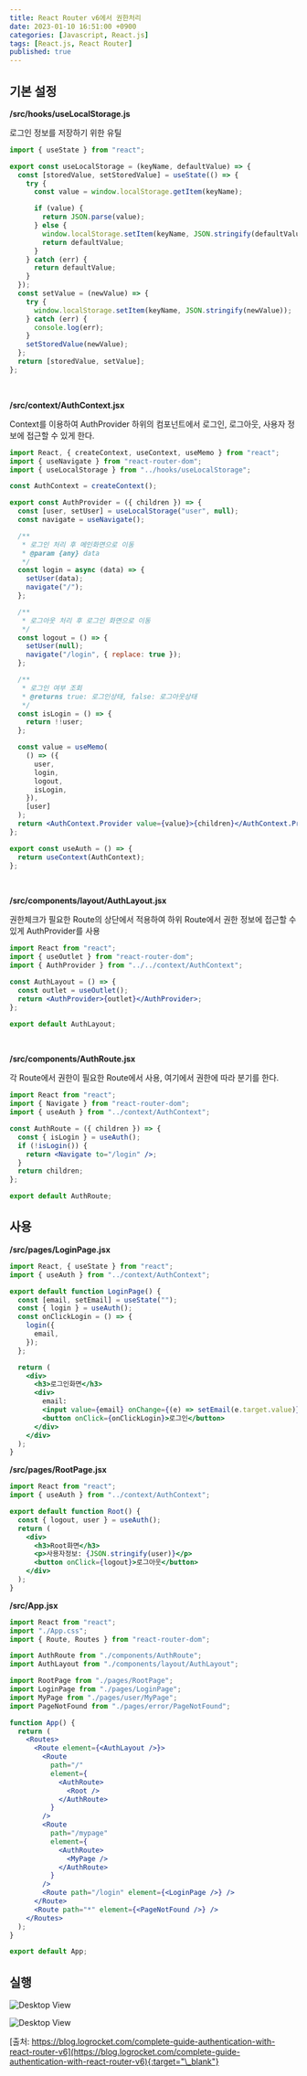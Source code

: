 ```yaml
---
title: React Router v6에서 권한처리
date: 2023-01-10 16:51:00 +0900
categories: [Javascript, React.js]
tags: [React.js, React Router]
published: true
---
```


## 기본 설정

**/src/hooks/useLocalStorage.js**

로그인 정보를 저장하기 위한 유틸

```javascript
import { useState } from "react";

export const useLocalStorage = (keyName, defaultValue) => {
  const [storedValue, setStoredValue] = useState(() => {
    try {
      const value = window.localStorage.getItem(keyName);

      if (value) {
        return JSON.parse(value);
      } else {
        window.localStorage.setItem(keyName, JSON.stringify(defaultValue));
        return defaultValue;
      }
    } catch (err) {
      return defaultValue;
    }
  });
  const setValue = (newValue) => {
    try {
      window.localStorage.setItem(keyName, JSON.stringify(newValue));
    } catch (err) {
      console.log(err);
    }
    setStoredValue(newValue);
  };
  return [storedValue, setValue];
};
```

<br />

**/src/context/AuthContext.jsx**

Context를 이용하여 AuthProvider 하위의 컴포넌트에서 로그인, 로그아웃, 사용자 정보에 접근할 수 있게 한다.

```jsx
import React, { createContext, useContext, useMemo } from "react";
import { useNavigate } from "react-router-dom";
import { useLocalStorage } from "../hooks/useLocalStorage";

const AuthContext = createContext();

export const AuthProvider = ({ children }) => {
  const [user, setUser] = useLocalStorage("user", null);
  const navigate = useNavigate();

  /**
   * 로그인 처리 후 메인화면으로 이동
   * @param {any} data
   */
  const login = async (data) => {
    setUser(data);
    navigate("/");
  };

  /**
   * 로그아웃 처리 후 로그인 화면으로 이동
   */
  const logout = () => {
    setUser(null);
    navigate("/login", { replace: true });
  };

  /**
   * 로그인 여부 조회
   * @returns true: 로그인상태, false: 로그아웃상태
   */
  const isLogin = () => {
    return !!user;
  };

  const value = useMemo(
    () => ({
      user,
      login,
      logout,
      isLogin,
    }),
    [user]
  );
  return <AuthContext.Provider value={value}>{children}</AuthContext.Provider>;
};

export const useAuth = () => {
  return useContext(AuthContext);
};
```

<br />

**/src/components/layout/AuthLayout.jsx**

권한체크가 필요한 Route의 상단에서 적용하여 하위 Route에서 권한 정보에 접근할 수 있게 AuthProvider를 사용

```jsx
import React from "react";
import { useOutlet } from "react-router-dom";
import { AuthProvider } from "../../context/AuthContext";

const AuthLayout = () => {
  const outlet = useOutlet();
  return <AuthProvider>{outlet}</AuthProvider>;
};

export default AuthLayout;
```

<br/>

**/src/components/AuthRoute.jsx**

각 Route에서 권한이 필요한 Route에서 사용, 여기에서 권한에 따라 분기를 한다.

```jsx
import React from "react";
import { Navigate } from "react-router-dom";
import { useAuth } from "../context/AuthContext";

const AuthRoute = ({ children }) => {
  const { isLogin } = useAuth();
  if (!isLogin()) {
    return <Navigate to="/login" />;
  }
  return children;
};

export default AuthRoute;
```

## 사용

**/src/pages/LoginPage.jsx**

```jsx
import React, { useState } from "react";
import { useAuth } from "../context/AuthContext";

export default function LoginPage() {
  const [email, setEmail] = useState("");
  const { login } = useAuth();
  const onClickLogin = () => {
    login({
      email,
    });
  };

  return (
    <div>
      <h3>로그인화면</h3>
      <div>
        email:
        <input value={email} onChange={(e) => setEmail(e.target.value)} />
        <button onClick={onClickLogin}>로그인</button>
      </div>
    </div>
  );
}
```

**/src/pages/RootPage.jsx**

```jsx
import React from "react";
import { useAuth } from "../context/AuthContext";

export default function Root() {
  const { logout, user } = useAuth();
  return (
    <div>
      <h3>Root화면</h3>
      <p>사용자정보: {JSON.stringify(user)}</p>
      <button onClick={logout}>로그아웃</button>
    </div>
  );
}
```

**/src/App.jsx**

```jsx
import React from "react";
import "./App.css";
import { Route, Routes } from "react-router-dom";

import AuthRoute from "./components/AuthRoute";
import AuthLayout from "./components/layout/AuthLayout";

import RootPage from "./pages/RootPage";
import LoginPage from "./pages/LoginPage";
import MyPage from "./pages/user/MyPage";
import PageNotFound from "./pages/error/PageNotFound";

function App() {
  return (
    <Routes>
      <Route element={<AuthLayout />}>
        <Route
          path="/"
          element={
            <AuthRoute>
              <Root />
            </AuthRoute>
          }
        />
        <Route
          path="/mypage"
          element={
            <AuthRoute>
              <MyPage />
            </AuthRoute>
          }
        />
        <Route path="/login" element={<LoginPage />} />
      </Route>
      <Route path="*" element={<PageNotFound />} />
    </Routes>
  );
}

export default App;
```

## 실행

![Desktop View](/assets/img/2023-01-10-01.png)

![Desktop View](/assets/img/2023-01-10-02.png)

[출처: https://blog.logrocket.com/complete-guide-authentication-with-react-router-v6](https://blog.logrocket.com/complete-guide-authentication-with-react-router-v6){:target="\_blank"}
